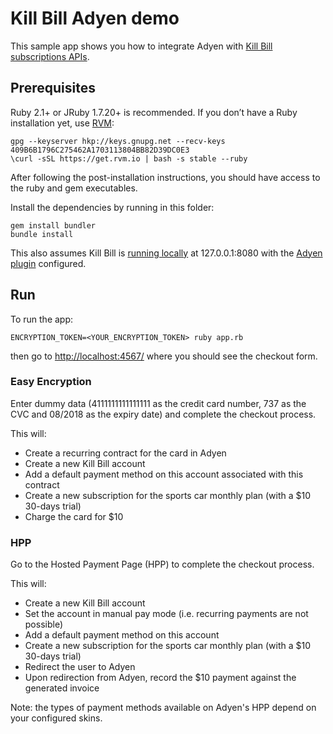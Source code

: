 Kill Bill Adyen demo
====================

This sample app shows you how to integrate Adyen with [Kill Bill subscriptions APIs](http://docs.killbill.io/0.16/userguide_subscription.html).

Prerequisites
-------------

Ruby 2.1+ or JRuby 1.7.20+ is recommended. If you don’t have a Ruby installation yet, use [RVM](https://rvm.io/rvm/install):

```
gpg --keyserver hkp://keys.gnupg.net --recv-keys 409B6B1796C275462A1703113804BB82D39DC0E3
\curl -sSL https://get.rvm.io | bash -s stable --ruby
```

After following the post-installation instructions, you should have access to the ruby and gem executables.

Install the dependencies by running in this folder:

```
gem install bundler
bundle install
```

This also assumes Kill Bill is [running locally](http://docs.killbill.io/latest/getting_started.html) at 127.0.0.1:8080 with the [Adyen plugin](https://github.com/killbill/killbill-adyen-plugin) configured.

Run
---

To run the app:

```
ENCRYPTION_TOKEN=<YOUR_ENCRYPTION_TOKEN> ruby app.rb
```

then go to [http://localhost:4567/](http://localhost:4567/) where you should see the checkout form.

### Easy Encryption

Enter dummy data (4111111111111111 as the credit card number, 737 as the CVC and 08/2018 as the expiry date) and complete the checkout process.

This will:

* Create a recurring contract for the card in Adyen
* Create a new Kill Bill account
* Add a default payment method on this account associated with this contract
* Create a new subscription for the sports car monthly plan (with a $10 30-days trial)
* Charge the card for $10

### HPP

Go to the Hosted Payment Page (HPP) to complete the checkout process.

This will:

* Create a new Kill Bill account
* Set the account in manual pay mode (i.e. recurring payments are not possible)
* Add a default payment method on this account
* Create a new subscription for the sports car monthly plan (with a $10 30-days trial)
* Redirect the user to Adyen
* Upon redirection from Adyen, record the $10 payment against the generated invoice

Note: the types of payment methods available on Adyen's HPP depend on your configured skins.

